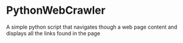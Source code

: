 # PythonWebCrawler
A simple python script that navigates though a web page content and displays all the links found in the page

